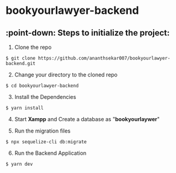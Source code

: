 # bookyourlawyer-backend

## :point-down: Steps to initialize the project:

1. Clone the repo

```
$ git clone https://github.com/ananthsekar007/bookyourlawyer-backend.git

```

2. Change your directory to the cloned repo

```
$ cd bookyourlawyer-backend

```
3. Install the Dependencies

```
$ yarn install

```
4. Start <b>Xampp</b> and Create a database as "<b>bookyourlaywer</b>"

5. Run the migration files

```
$ npx sequelize-cli db:migrate

```
6. Run the Backend Application

```
$ yarn dev

```
